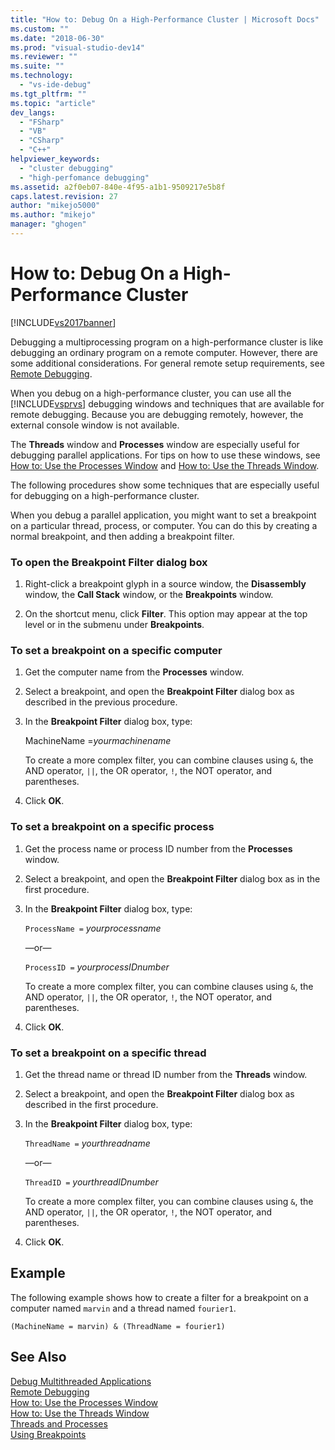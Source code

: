 ```yaml
---
title: "How to: Debug On a High-Performance Cluster | Microsoft Docs"
ms.custom: ""
ms.date: "2018-06-30"
ms.prod: "visual-studio-dev14"
ms.reviewer: ""
ms.suite: ""
ms.technology: 
  - "vs-ide-debug"
ms.tgt_pltfrm: ""
ms.topic: "article"
dev_langs: 
  - "FSharp"
  - "VB"
  - "CSharp"
  - "C++"
helpviewer_keywords: 
  - "cluster debugging"
  - "high-perfomance debugging"
ms.assetid: a2f0eb07-840e-4f95-a1b1-9509217e5b8f
caps.latest.revision: 27
author: "mikejo5000"
ms.author: "mikejo"
manager: "ghogen"
---
```

# How to: Debug On a High-Performance Cluster
[!INCLUDE[vs2017banner](../includes/vs2017banner.md)]

Debugging a multiprocessing program on a high-performance cluster is like debugging an ordinary program on a remote computer. However, there are some additional considerations. For general remote setup requirements, see [Remote Debugging](../debugger/remote-debugging.md).  
  
 When you debug on a high-performance cluster, you can use all the [!INCLUDE[vsprvs](../includes/vsprvs-md.md)] debugging windows and techniques that are available for remote debugging. Because you are debugging remotely, however, the external console window is not available.  
  
 The **Threads** window and **Processes** window are especially useful for debugging parallel applications. For tips on how to use these windows, see [How to: Use the Processes Window](http://msdn.microsoft.com/en-us/0207ce2f-8ceb-4fe7-b2b5-4dd35b035ed7) and [How to: Use the Threads Window](../debugger/how-to-use-the-threads-window.md).  
  
 The following procedures show some techniques that are especially useful for debugging on a high-performance cluster.  
  
 When you debug a parallel application, you might want to set a breakpoint on a particular thread, process, or computer. You can do this by creating a normal breakpoint, and then adding a breakpoint filter.  
  
### To open the Breakpoint Filter dialog box  
  
1.  Right-click a breakpoint glyph in a source window, the **Disassembly** window, the **Call Stack** window, or the **Breakpoints** window.  
  
2.  On the shortcut menu, click **Filter**. This option may appear at the top level or in the submenu under **Breakpoints**.  
  
### To set a breakpoint on a specific computer  
  
1.  Get the computer name from the **Processes** window.  
  
2.  Select a breakpoint, and open the **Breakpoint Filter** dialog box as described in the previous procedure.  
  
3.  In the **Breakpoint Filter** dialog box, type:  
  
     MachineName =*yourmachinename*  
  
     To create a more complex filter, you can combine clauses using `&`, the AND operator, `||`, the OR operator, `!`, the NOT operator, and parentheses.  
  
4.  Click **OK**.  
  
### To set a breakpoint on a specific process  
  
1.  Get the process name or process ID number from the **Processes** window.  
  
2.  Select a breakpoint, and open the **Breakpoint Filter** dialog box as in the first procedure.  
  
3.  In the **Breakpoint Filter** dialog box, type:  
  
     `ProcessName =`  *yourprocessname*  
  
     —or—  
  
     `ProcessID =` *yourprocessIDnumber*  
  
     To create a more complex filter, you can combine clauses using `&`, the AND operator, `||`, the OR operator, `!`, the NOT operator, and parentheses.  
  
4.  Click **OK**.  
  
### To set a breakpoint on a specific thread  
  
1.  Get the thread name or thread ID number from the **Threads** window.  
  
2.  Select a breakpoint, and open the **Breakpoint Filter** dialog box as described in the first procedure.  
  
3.  In the **Breakpoint Filter** dialog box, type:  
  
     `ThreadName =` *yourthreadname*  
  
     —or—  
  
     `ThreadID =` *yourthreadIDnumber*  
  
     To create a more complex filter, you can combine clauses using `&`, the AND operator, `||`, the OR operator, `!`, the NOT operator, and parentheses.  
  
4.  Click **OK**.  
  
## Example  
 The following example shows how to create a filter for a breakpoint on a computer named `marvin` and a thread named `fourier1`.  
  
```  
(MachineName = marvin) & (ThreadName = fourier1)  
```  
  
## See Also  
 [Debug Multithreaded Applications](../debugger/debug-multithreaded-applications-in-visual-studio.md)   
 [Remote Debugging](../debugger/remote-debugging.md)   
 [How to: Use the Processes Window](http://msdn.microsoft.com/en-us/0207ce2f-8ceb-4fe7-b2b5-4dd35b035ed7)   
 [How to: Use the Threads Window](../debugger/how-to-use-the-threads-window.md)   
 [Threads and Processes](http://msdn.microsoft.com/en-us/73d87480-9af3-4d1b-baf5-397d5d876ae6)   
 [Using Breakpoints](../debugger/using-breakpoints.md)




